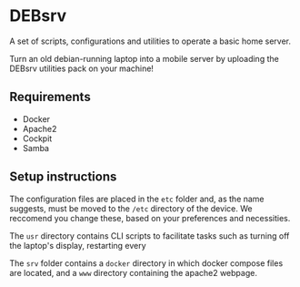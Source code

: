 # DEBsrv
A set of scripts, configurations and utilities to operate a basic home server.

Turn an old debian-running laptop into a mobile server by uploading the DEBsrv utilities pack on your machine!

## Requirements
- Docker
- Apache2
- Cockpit
- Samba

## Setup instructions
The configuration files are placed in the `etc` folder and, as the name suggests, must be moved to the `/etc` directory of the device.
We reccomend you change these, based on your preferences and necessities.

The `usr` directory contains CLI scripts to facilitate tasks such as turning off the laptop's display, restarting every 

The `srv` folder contains a `docker` directory in which docker compose files are located, and a `www` directory containing the apache2 webpage.
